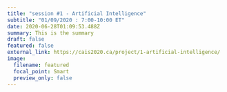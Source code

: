 ```yaml
---
title: "session #1 - Artificial Intelligence"
subtitle: "01/09/2020 : 7:00-10:00 ET"
date: 2020-06-28T01:09:53.488Z
summary: This is the summary
draft: false
featured: false
external_link: https://cais2020.ca/project/1-artificial-intelligence/
image:
  filename: featured
  focal_point: Smart
  preview_only: false
---
```

